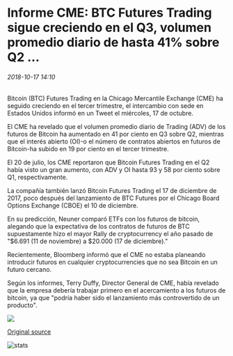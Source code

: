 # Informe CME: BTC Futures Trading sigue creciendo en el Q3, volumen promedio diario de hasta 41% sobre Q2 ...

###### 2018-10-17 14:10

Bitcoin (BTC) Futures Trading en la Chicago Mercantile Exchange (CME) ha seguido creciendo en el tercer trimestre, el intercambio con sede en Estados Unidos informó en un Tweet el miércoles, 17 de octubre.

El CME ha revelado que el volumen promedio diario de Trading (ADV) de los futuros de Bitcoin ha aumentado en 41 por ciento en Q3 sobre Q2, mientras que el interés abierto (OI)-o el número de contratos abiertos en futuros de Bitcoin-ha subido en 19 por ciento en el tercer trimestre.

El 20 de julio, los CME reportaron que Bitcoin Futures Trading en el Q2 había visto un gran aumento, con ADV y OI hasta 93 y 58 por ciento sobre Q1, respectivamente.

La compañía también lanzó Bitcoin Futures Trading el 17 de diciembre de 2017, poco después del lanzamiento de BTC Futures por el Chicago Board Options Exchange (CBOE) el 10 de diciembre.

En su predicción, Neuner comparó ETFs con los futuros de bitcoin, alegando que la expectativa de los contratos de futuros de BTC supuestamente hizo el mayor Rally de cryptocurrency el año pasado de "$6.691 (11 de noviembre) a $20.000 (17 de diciembre)."

Recientemente, Bloomberg informó que el CME no estaba planeando introducir futuros en cualquier cryptocurrencies que no sea Bitcoin en un futuro cercano.

Según los informes, Terry Duffy, Director General de CME, había revelado que la empresa debería trabajar primero en el acercamiento a los futuros de bitcoin, ya que "podría haber sido el lanzamiento más controvertido de un producto".

![](https://s3.cointelegraph.com/storage/uploads/view/348c564741fac4fe0edf335d08db8643.png)

[Original source](https://cointelegraph.com/news/cme-report-btc-futures-trading-keeps-growing-in-q3-average-daily-volume-up-41-over-q2)

![stats](https://c.statcounter.com/11760860/0/a89fa40b/1/ "stats")